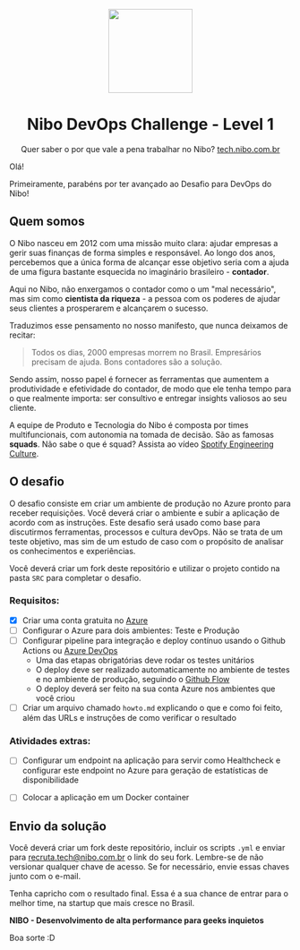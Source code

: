 <p align="center"><img src="https://www.nibo.com.br/logo-nibo.png" width="150" /></p>
<h1 align="center">Nibo DevOps Challenge - Level 1</h1>


<p align="center">Quer saber o por que vale a pena trabalhar no Nibo? <a href="https://tech.nibo.com.br">tech.nibo.com.br</a></p>

Olá!

Primeiramente, parabéns por ter avançado ao Desafio para DevOps do Nibo! 

## Quem somos
O Nibo nasceu em 2012 com uma missão muito clara: ajudar empresas a gerir suas finanças de forma simples e responsável. Ao longo dos anos, percebemos que a única forma de alcançar esse objetivo seria com a ajuda de uma figura bastante esquecida no imaginário brasileiro - **contador**.

Aqui no Nibo, não enxergamos o contador como o um "mal necessário", mas sim como **cientista da riqueza** - a pessoa com os poderes de ajudar seus clientes a prosperarem e alcançarem o sucesso. 

Traduzimos esse pensamento no nosso manifesto, que nunca deixamos de recitar: 
> Todos os dias, 2000 empresas morrem no Brasil. Empresários precisam de ajuda. Bons contadores são a solução.

Sendo assim, nosso papel é fornecer as ferramentas que aumentem a produtividade e efetividade do contador, de modo que ele tenha tempo para o que realmente importa: ser consultivo e entregar insights valiosos ao seu cliente.

A equipe de Produto e Tecnologia do Nibo é composta por times multifuncionais, com autonomia na tomada de decisão. São as famosas **squads**. Não sabe o que é squad? Assista ao vídeo [Spotify Engineering Culture](https://www.youtube.com/watch?v=hQDblYvY9RY). 


## O desafio

O desafio consiste em criar um ambiente de produção no Azure pronto para receber requisições. Você deverá criar o ambiente e subir a aplicação de acordo com as instruções. Este desafio será usado como base para discutirmos ferramentas, processos e cultura devOps. Não se trata de um teste objetivo, mas sim de um estudo de caso com o propósito de analisar os conhecimentos e experiências. 

Você deverá criar um fork deste repositório e utilizar o projeto contido na pasta `SRC` para completar o desafio.

### Requisitos:
- [x] Criar uma conta gratuita no [Azure](https://azure.microsoft.com/pt-br/free/)
- [ ] Configurar o Azure para dois ambientes: Teste e Produção
- [ ] Configurar pipeline para integração e deploy contínuo usando o Github Actions ou [Azure DevOps](https://azure.microsoft.com/en-us/services/devops/)
    - Uma das etapas obrigatórias deve rodar os testes unitários
    - O deploy deve ser realizado automaticamente no ambiente de testes e no ambiente de produção, seguindo o [Github Flow](https://guides.github.com/introduction/flow/)
    - O deploy deverá ser feito na sua conta Azure nos ambientes que você criou
- [ ] Criar um arquivo chamado `howto.md` explicando o que e como foi feito, além das URLs e instruções de como verificar o resultado

### Atividades extras:
- [ ] Configurar um endpoint na aplicação para servir como Healthcheck e configurar este endpoint no Azure para geração de estatísticas de disponibilidade
- [ ] Colocar a aplicação em um Docker container


## Envio da solução
Você deverá criar um fork deste repositório, incluir os scripts `.yml` e enviar para recruta.tech@nibo.com.br o link do seu fork. Lembre-se de não versionar qualquer chave de acesso. Se for necessário, envie essas chaves junto com o e-mail.

Tenha capricho com o resultado final. Essa é a sua chance de entrar para o melhor time, na startup que mais cresce no Brasil.

**NIBO - Desenvolvimento de alta performance para geeks inquietos**

Boa sorte :D

